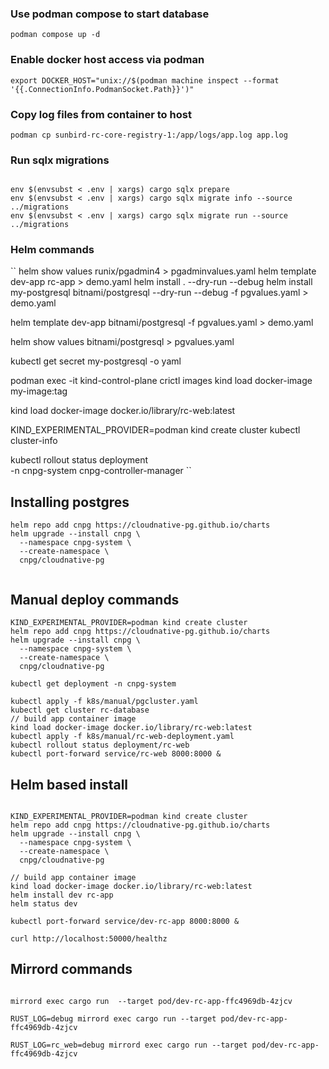 ### Use podman compose to start database

```shell
podman compose up -d
```

### Enable docker host access via podman

```shell
export DOCKER_HOST="unix://$(podman machine inspect --format '{{.ConnectionInfo.PodmanSocket.Path}}')"
```

### Copy log files from container to host

```shell
podman cp sunbird-rc-core-registry-1:/app/logs/app.log app.log 

``` 

### Run sqlx migrations

```shell

env $(envsubst < .env | xargs) cargo sqlx prepare
env $(envsubst < .env | xargs) cargo sqlx migrate info --source ../migrations
env $(envsubst < .env | xargs) cargo sqlx migrate run --source ../migrations
```

### Helm commands

``
helm show values runix/pgadmin4 > pgadminvalues.yaml
helm template dev-app rc-app > demo.yaml
helm install <release-name> . --dry-run --debug
helm install my-postgresql bitnami/postgresql --dry-run --debug -f pgvalues.yaml > demo.yaml

helm template dev-app bitnami/postgresql -f pgvalues.yaml > demo.yaml

helm show values bitnami/postgresql > pgvalues.yaml

kubectl get secret my-postgresql -o yaml

podman exec -it kind-control-plane crictl images
kind load docker-image my-image:tag

kind load docker-image docker.io/library/rc-web:latest

KIND_EXPERIMENTAL_PROVIDER=podman kind create cluster
kubectl cluster-info

kubectl rollout status deployment \
-n cnpg-system cnpg-controller-manager
``

## Installing postgres

```shell
helm repo add cnpg https://cloudnative-pg.github.io/charts
helm upgrade --install cnpg \
  --namespace cnpg-system \
  --create-namespace \
  cnpg/cloudnative-pg
  

```

## Manual deploy commands

```shell
KIND_EXPERIMENTAL_PROVIDER=podman kind create cluster
helm repo add cnpg https://cloudnative-pg.github.io/charts
helm upgrade --install cnpg \
  --namespace cnpg-system \
  --create-namespace \
  cnpg/cloudnative-pg
  
kubectl get deployment -n cnpg-system

kubectl apply -f k8s/manual/pgcluster.yaml 
kubectl get cluster rc-database
// build app container image 
kind load docker-image docker.io/library/rc-web:latest  
kubectl apply -f k8s/manual/rc-web-deployment.yaml 
kubectl rollout status deployment/rc-web
kubectl port-forward service/rc-web 8000:8000 &

```

## Helm based install

```shell

KIND_EXPERIMENTAL_PROVIDER=podman kind create cluster
helm repo add cnpg https://cloudnative-pg.github.io/charts
helm upgrade --install cnpg \
  --namespace cnpg-system \
  --create-namespace \
  cnpg/cloudnative-pg

// build app container image 
kind load docker-image docker.io/library/rc-web:latest  
helm install dev rc-app
helm status dev
 
kubectl port-forward service/dev-rc-app 8000:8000 &

curl http://localhost:50000/healthz

```

## Mirrord commands

```shell

mirrord exec cargo run  --target pod/dev-rc-app-ffc4969db-4zjcv

RUST_LOG=debug mirrord exec cargo run --target pod/dev-rc-app-ffc4969db-4zjcv

RUST_LOG=rc_web=debug mirrord exec cargo run --target pod/dev-rc-app-ffc4969db-4zjcv
```
